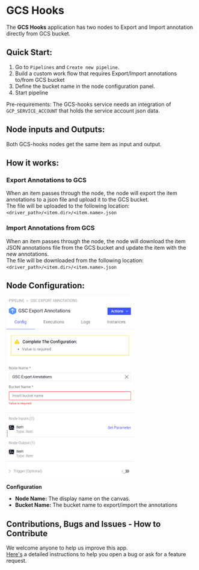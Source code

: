 # GCS Hooks

The **GCS Hooks** application has two nodes to Export and Import annotation directly from GCS bucket.


## Quick Start:

1. Go to `Pipelines` and `Create new pipeline`.
2. Build a custom work flow that requires Export/Import annotations to/from GCS bucket
3. Define the bucket name in the node configuration panel.
4. Start pipeline

Pre-requirements: The GCS-hooks service needs an integration of `GCP_SERVICE_ACCOUNT` that holds the service account json data. 


## Node inputs and Outputs:

Both GCS-hooks nodes get the same item as input and output.


## How it works:

### Export Annotations to GCS

When an item passes through the node, the node will export the item annotations to a json file and upload it to the GCS bucket. \
The file will be uploaded to the following location: \
`<driver_path>/<item.dir>/<item.name>.json`

### Import Annotations from GCS

When an item passes through the node, the node will download the item JSON annotations file from the GCS bucket and update the item with the new annotations. \
The file will be downloaded from the following location: \
`<driver_path>/<item.dir>/<item.name>.json`


## Node Configuration:

<img src="assets/node_configration.png" height="480">

**Configuration**

- **Node Name:** The display name on the canvas.
- **Bucket Name:** The bucket name to export/import the annotations


## Contributions, Bugs and Issues - How to Contribute

We welcome anyone to help us improve this app.  
[Here's](CONTRIBUTING.md) a detailed instructions to help you open a bug or ask for a feature request.